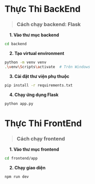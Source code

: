 # Thực Thi BackEnd

> ### **Cách chạy backend: Flask**
&nbsp;&nbsp;&nbsp; **1. Vào thư mục backend**
```bash
cd backend
```
&nbsp;&nbsp;&nbsp; **2. Tạo virtual environment**
```bash
python -m venv venv
.\venv\Scripts\activate  # Trên Windows
```
&nbsp;&nbsp;&nbsp; **3. Cài đặt thư viện phụ thuộc**
```bash
pip install -r requirements.txt
```
&nbsp;&nbsp;&nbsp; **4. Chạy ứng dụng Flask**
```bash
python app.py
```
# Thực Thi FrontEnd
> ### **Cách chạy frontend**
&nbsp;&nbsp;&nbsp; **1. Vào thư mục frontend**
```bash
cd frontend/app
```
&nbsp;&nbsp;&nbsp; **2. Chạy giao diện**
```bash
npm run dev
```
